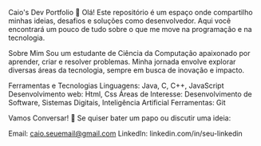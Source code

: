 Caio's Dev Portfolio 🚀
Olá! Este repositório é um espaço onde compartilho minhas ideias, desafios e soluções como desenvolvedor. Aqui você encontrará um pouco de tudo sobre o que me move na programação e na tecnologia.

Sobre Mim
Sou um estudante de Ciência da Computação apaixonado por aprender, criar e resolver problemas. Minha jornada envolve explorar diversas áreas da tecnologia, sempre em busca de inovação e impacto.

Ferramentas e Tecnologias
Linguagens: Java, C, C++, JavaScript
Desenvolvimento web: Html, Css
Áreas de Interesse: Desenvolvimento de Software, Sistemas Digitais, Inteligência Artificial
Ferramentas: Git

Vamos Conversar! 💬
Se quiser bater um papo ou discutir uma ideia:

Email: caio.seuemail@gmail.com
LinkedIn: linkedin.com/in/seu-linkedin
